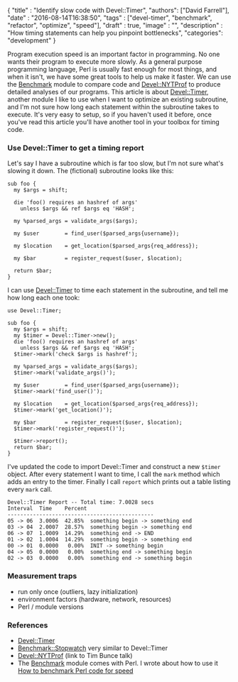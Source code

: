 
  {
    "title"  : "Identify slow code with Devel::Timer",
    "authors": ["David Farrell"],
    "date"   : "2016-08-14T16:38:50",
    "tags"   : ["devel-timer", "benchmark", "refactor", "optimize", "speed"],
    "draft"  : true,
    "image"  : "",
    "description" : "How timing statements can help you pinpoint bottlenecks",
    "categories": "development"
  }

Program execution speed is an important factor in programming. No one wants their program to execute more slowly. As a general purpose programming language, Perl is usually fast enough for most things, and when it isn't, we have some great tools to help us make it faster. We can use the [Benchmark]() module to compare code and [Devel::NYTProf]() to produce detailed analyses of our programs. This article is about [Devel::Timer](), another module I like to use when I want to optimize an existing subroutine, and I'm not sure how long each statement within the subroutine takes to execute. It's very easy to setup, so if you haven't used it before, once you've read this article you'll have another tool in your toolbox for timing code.

### Use Devel::Timer to get a timing report

Let's say I have a subroutine which is far too slow, but I'm not sure what's slowing it down. The (fictional) subroutine looks like this:

``` prettyprint
sub foo {
  my $args = shift;

  die 'foo() requires an hashref of args'
    unless $args && ref $args eq 'HASH';

  my %parsed_args = validate_args($args);

  my $user        = find_user($parsed_args{username});

  my $location    = get_location($parsed_args{req_address});

  my $bar         = register_request($user, $location);

  return $bar;
}
```

I can use [Devel::Timer]() to time each statement in the subroutine, and tell me how long each one took:

``` prettyprint
use Devel::Timer;

sub foo {
  my $args = shift;
  my $timer = Devel::Timer->new();
  die 'foo() requires an hashref of args'
    unless $args && ref $args eq 'HASH';
  $timer->mark('check $args is hashref');

  my %parsed_args = validate_args($args);
  $timer->mark('validate_args()');

  my $user        = find_user($parsed_args{username});
  $timer->mark('find_user()');

  my $location    = get_location($parsed_args{req_address});
  $timer->mark('get_location()');

  my $bar         = register_request($user, $location);
  $timer->mark('register_request()');

  $timer->report();
  return $bar;
}
```

I've updated the code to import Devel::Timer and construct a new `$timer` object. After every statement I want to time, I call the `mark` method which adds an entry to the timer. Finally I call `report` which prints out a table listing every `mark` call.

    Devel::Timer Report -- Total time: 7.0028 secs
    Interval  Time    Percent
    ----------------------------------------------
    05 -> 06  3.0006  42.85%  something begin -> something end
    03 -> 04  2.0007  28.57%  something begin -> something end
    06 -> 07  1.0009  14.29%  something end -> END
    01 -> 02  1.0004  14.29%  something begin -> something end
    00 -> 01  0.0000   0.00%  INIT -> something begin
    04 -> 05  0.0000   0.00%  something end -> something begin
    02 -> 03  0.0000   0.00%  something end -> something begin

### Measurement traps

- run only once (outliers, lazy initialization)
- environment factors (hardware, network, resources)
- Perl / module versions


### References

- [Devel::Timer]()
- [Benchmark::Stopwatch]() very similar to Devel::Timer
- [Devel::NYTProf]() (link to Tim Bunce talk)
- The [Benchmark]() module comes with Perl. I wrote about how to use it [How to benchmark Perl code for speed](http://perltricks.com/article/40/2013/9/29/How-to-benchmark-Perl-code-for-speed/)
